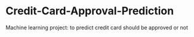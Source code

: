# Credit-Card-Approval-Prediction

Machine learning project: to predict credit card should be approved or not
